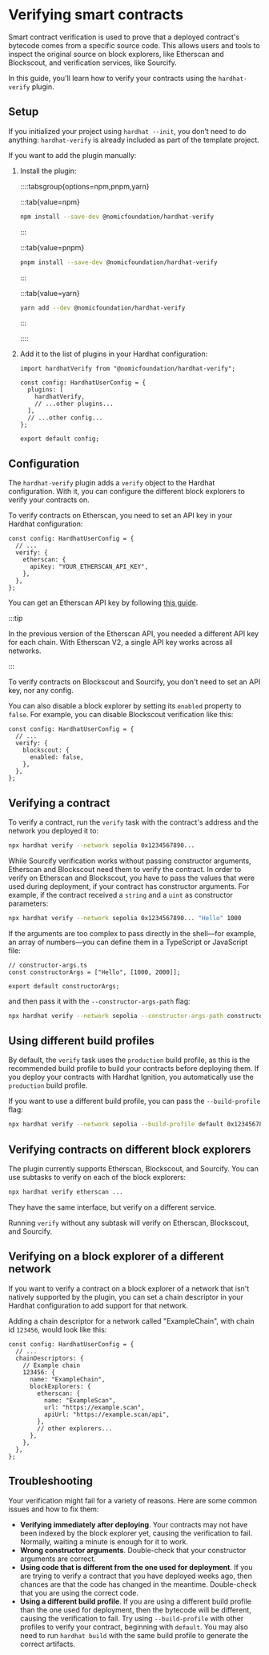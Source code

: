 # Verifying smart contracts

Smart contract verification is used to prove that a deployed contract's bytecode comes from a specific source code. This allows users and tools to inspect the original source on block explorers, like Etherscan and Blockscout, and verification services, like Sourcify.

In this guide, you'll learn how to verify your contracts using the `hardhat-verify` plugin.

## Setup

If you initialized your project using `hardhat --init`, you don’t need to do anything: `hardhat-verify` is already included as part of the template project.

If you want to add the plugin manually:

1. Install the plugin:

   ::::tabsgroup{options=npm,pnpm,yarn}

   :::tab{value=npm}

   ```bash
   npm install --save-dev @nomicfoundation/hardhat-verify
   ```

   :::

   :::tab{value=pnpm}

   ```bash
   pnpm install --save-dev @nomicfoundation/hardhat-verify
   ```

   :::

   :::tab{value=yarn}

   ```bash
   yarn add --dev @nomicfoundation/hardhat-verify
   ```

   :::

   ::::

2. Add it to the list of plugins in your Hardhat configuration:

   ```tsx
   import hardhatVerify from "@nomicfoundation/hardhat-verify";

   const config: HardhatUserConfig = {
     plugins: [
       hardhatVerify,
       // ...other plugins...
     ],
     // ...other config...
   };

   export default config;
   ```

## Configuration

The `hardhat-verify` plugin adds a `verify` object to the Hardhat configuration. With it, you can configure the different block explorers to verify your contracts on.

To verify contracts on Etherscan, you need to set an API key in your Hardhat configuration:

```tsx
const config: HardhatUserConfig = {
  // ...
  verify: {
    etherscan: {
      apiKey: "YOUR_ETHERSCAN_API_KEY",
    },
  },
};
```

You can get an Etherscan API key by following [this guide](https://docs.etherscan.io/etherscan-v2/getting-an-api-key).

:::tip

In the previous version of the Etherscan API, you needed a different API key for each chain. With Etherscan V2, a single API key works across all networks.

:::

To verify contracts on Blockscout and Sourcify, you don't need to set an API key, nor any config.

You can also disable a block explorer by setting its `enabled` property to `false`. For example, you can disable Blockscout verification like this:

```tsx
const config: HardhatUserConfig = {
  // ...
  verify: {
    blockscout: {
      enabled: false,
    },
  },
};
```

## Verifying a contract

To verify a contract, run the `verify` task with the contract's address and the network you deployed it to:

```bash
npx hardhat verify --network sepolia 0x1234567890...
```

While Sourcify verification works without passing constructor arguments, Etherscan and Blockscout need them to verify the contract. In order to verify on Etherscan and Blockscout, you have to pass the values that were used during deployment, if your contract has constructor arguments. For example, if the contract received a `string` and a `uint` as constructor parameters:

```bash
npx hardhat verify --network sepolia 0x1234567890... "Hello" 1000
```

If the arguments are too complex to pass directly in the shell—for example, an array of numbers—you can define them in a TypeScript or JavaScript file:

```tsx
// constructor-args.ts
const constructorArgs = ["Hello", [1000, 2000]];

export default constructorArgs;
```

and then pass it with the `--constructor-args-path` flag:

```bash
npx hardhat verify --network sepolia --constructor-args-path constructor-args.ts 0x1234567890...
```

## Using different build profiles

By default, the `verify` task uses the `production` build profile, as this is the recommended build profile to build your contracts before deploying them. If you deploy your contracts with Hardhat Ignition, you automatically use the `production` build profile.

If you want to use a different build profile, you can pass the `--build-profile` flag:

```bash
npx hardhat verify --network sepolia --build-profile default 0x1234567890...
```

## Verifying contracts on different block explorers

The plugin currently supports Etherscan, Blockscout, and Sourcify. You can use subtasks to verify on each of the block explorers:

```bash
npx hardhat verify etherscan ...
```

They have the same interface, but verify on a different service.

Running `verify` without any subtask will verify on Etherscan, Blockscout, and Sourcify.

## Verifying on a block explorer of a different network

If you want to verify a contract on a block explorer of a network that isn't natively supported by the plugin, you can set a chain descriptor in your Hardhat configuration to add support for that network.

Adding a chain descriptor for a network called "ExampleChain", with chain id `123456`, would look like this:

```tsx
const config: HardhatUserConfig = {
  // ...
  chainDescriptors: {
    // Example chain
    123456: {
      name: "ExampleChain",
      blockExplorers: {
        etherscan: {
          name: "ExampleScan",
          url: "https://example.scan",
          apiUrl: "https://example.scan/api",
        },
        // other explorers...
      },
    },
  },
};
```

## Troubleshooting

Your verification might fail for a variety of reasons. Here are some common issues and how to fix them:

- **Verifying immediately after deploying**. Your contracts may not have been indexed by the block explorer yet, causing the verification to fail. Normally, waiting a minute is enough for it to work.
- **Wrong constructor arguments**. Double-check that your constructor arguments are correct.
- **Using code that is different from the one used for deployment**. If you are trying to verify a contract that you have deployed weeks ago, then chances are that the code has changed in the meantime. Double-check that you are using the correct code.
- **Using a different build profile**. If you are using a different build profile than the one used for deployment, then the bytecode will be different, causing the verification to fail. Try using `--build-profile` with other profiles to verify your contract, beginning with `default`. You may also need to run `hardhat build` with the same build profile to generate the correct artifacts.
